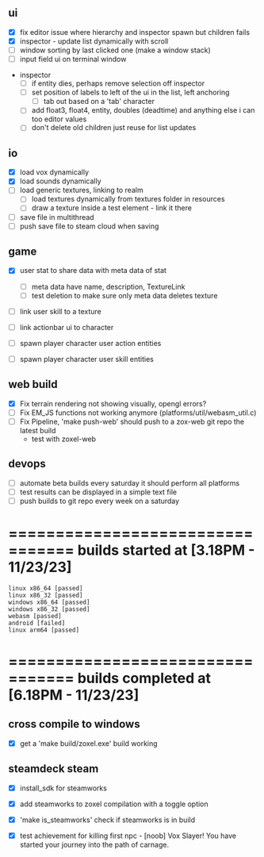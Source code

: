 ## ui

- [x] fix editor issue where hierarchy and inspector spawn but children fails
- [x] inspector - update list dynamically with scroll
- [ ] window  sorting by last clicked one (make a window stack)
- [ ] input field ui on terminal window
- inspector
    - [ ] if entity dies, perhaps remove selection off inspector
    - [ ] set position of labels to left of the ui in the list, left anchoring
        - [ ] tab out based on a 'tab' character
    - [ ] add float3, float4, entity, doubles (deadtime) and anything else i can too editor values
    - [ ] don't delete old children just reuse for list updates

## io

- [x] load vox dynamically
- [x] load sounds dynamically
- [ ] load generic textures, linking to realm
    - [ ] load textures dynamically from textures folder in resources
    - [ ] draw a texture inside a test element - link it there
- [ ] save file in multithread
- [ ] push save file to steam cloud when saving

## game

- [x] user stat to share data with meta data of stat
    - [ ] meta data have name, description, TextureLink
    - [ ] test deletion to make sure only meta data deletes texture

- [ ] link user skill to a texture
- [ ] link actionbar ui to character
- [ ] spawn player character user action entities
- [ ] spawn player character user skill entities


## web build

- [x] Fix terrain rendering not showing visually, opengl errors?
- [ ] Fix EM_JS functions not working anymore (platforms/util/webasm_util.c)
- [ ] Fix Pipeline, 'make push-web' should push to a zox-web git repo the latest build
    - test with zoxel-web

## devops

- [ ] automate beta builds every saturday it should perform all platforms
- [ ] test results can be displayed in a simple text file
- [ ] push builds to git repo every week on a saturday

=================================
    builds started at [3.18PM - 11/23/23]
=================================
    linux x86_64 [passed]
    linux x86_32 [passed]
    windows x86_64 [passed]
    windows x86_32 [passed]
    webasm [passed]
    android [failed]
    linux arm64 [passed]
=================================
    builds completed at [6.18PM - 11/23/23]
=================================

## cross compile to windows

- [x] get a 'make build/zoxel.exe' build working

## steamdeck steam

- [x] install_sdk for steamworks
- [x] add steamworks to zoxel compilation with a toggle option
- [x] 'make is_steamworks' check if steamworks is in build
- [x] test achievement for killing first npc - [noob] Vox Slayer! You have started your journey into the path of carnage.

